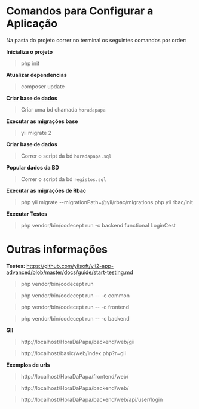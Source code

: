 # Comandos para Configurar a Aplicação

Na pasta do projeto correr no terminal os seguintes comandos por order:

**Inicializa o projeto**
>php init

**Atualizar dependencias**
>composer update

**Criar base de dados**
>Criar uma bd chamada `horadapapa`

**Executar as migrações base**
>yii migrate 2

**Criar base de dados**
>Correr o script da bd `horadapapa.sql`

**Popular dados da BD**
>Correr o script da bd `registos.sql`

**Executar as migrações de Rbac**
>php yii migrate --migrationPath=@yii/rbac/migrations
>php yii rbac/init

**Executar Testes**
>php vendor/bin/codecept run -c backend functional LoginCest

# Outras informações

**Testes:**
https://github.com/yiisoft/yii2-app-advanced/blob/master/docs/guide/start-testing.md

>php vendor/bin/codecept run

>php vendor/bin/codecept run -- -c common

>php vendor/bin/codecept run -- -c frontend

>php vendor/bin/codecept run -- -c backend

**GII**
>http://localhost/HoraDaPapa/backend/web/gii

>http://localhost/basic/web/index.php?r=gii

**Exemplos de urls**
>http://localhost/HoraDaPapa/frontend/web/

>http://localhost/HoraDaPapa/backend/web/

>http://localhost/HoraDaPapa/backend/web/api/user/login